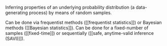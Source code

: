 Inferring properties of an underlying probability distribution (a data-generating process) by means of random samples. 

Can be done via frequentist methods ([[frequentist statistics]]) or Bayesian methods ([[Bayesian statistics]]). Can be done for a fixed-number of samples ([[fixed-time]]) or sequentially ([[safe, anytime-valid inference (SAVI)]]). 